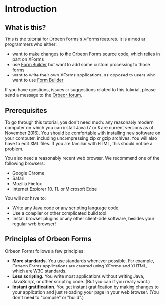 # Introduction

<!-- toc -->

## What is this?

This is the tutorial for Orbeon Forms's XForms features. It is aimed at programmers who either:
 
- want to make changes to the Orbeon Forms source code, which relies in part on XForms
- use [Form Builder][3] but want to add some custom processing to those forms 
- want to write their own XForms applications, as opposed to users who want to use [Form Builder][3]

If you have questions, issues or suggestions related to this tutorial, please send a message to the [Orbeon forum][2].

## Prerequisites

To go through this tutorial, you don't need much: any reasonably modern computer on which you can install Java (7 or 8 are current versions as of November 2016). You should be comfortable with installing new software on your computer, including uncompressing zip or gzip archives. You will also have to edit XML files. If you are familiar with HTML, this should not be a problem.

You also need a reasonably recent web browser. We recommend one of the following browsers:

* Google Chrome
* Safari
* Mozilla Firefox
* Internet Explorer 10, 11, or Microsoft Edge

You will _not_ have to:

* Write any Java code or any scripting language code.
* Use a compiler or other complicated build tool.
* Install browser plugins or any other client-side software, besides your regular web browser!

## Principles of Orbeon Forms

Orbeon Forms follows a few principles:

* **More standards.** You use standards whenever possible. For example, Orbeon Forms applications are created using XForms and XHTML, which are W3C standards.
* **Less scripting.** You write most applications without writing Java, JavaScript, or other scripting code. (But you can if you really want.)
* **Instant gratification.** You get instant gratification by making changes to your application and just reloading your page in your web browser. (You don't need to "compile" or "build".)

[1]: http://www.orbeon.com/
[2]: http://discuss.orbeon.com/
[3]: http://doc.orbeon.com/form-builder/index.html
